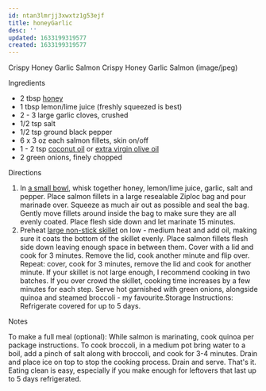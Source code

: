 ```yaml
---
id: ntan3lmrjj3xwxtz1g53ejf
title: honeyGarlic
desc: ''
updated: 1633199319577
created: 1633199319577
---
```


Crispy Honey Garlic Salmon
Crispy Honey Garlic Salmon (image/jpeg)

Ingredients

* 2 tbsp [honey](http://www.amazon.com/gp/product/B000U0MTMW/ref=as_li_ss_tl?ie=UTF8&camp=1789&creative=390957&creativeASIN=B000U0MTMW&linkCode=as2&tag=if0466-20)
* 1 tbsp lemon/lime juice (freshly squeezed is best)
* 2 - 3 large garlic cloves, crushed
* 1/2 tsp salt
* 1/2 tsp ground black pepper
* 6 x 3 oz each salmon fillets, skin on/off
* 1 - 2 tsp [coconut oil](http://www.amazon.com/gp/product/B000GAT6NG/ref=as_li_ss_tl?ie=UTF8&camp=1789&creative=390957&creativeASIN=B000GAT6NG&linkCode=as2&tag=if0466-20) or [extra virgin olive oil](http://www.amazon.com/gp/product/B0027EOTKO/ref=as_li_tl?ie=UTF8&camp=1789&creative=390957&creativeASIN=B0027EOTKO&linkCode=as2&tag=if0466-20)
* 2 green onions, finely chopped

Directions

1. In [a small bowl](http://www.amazon.com/gp/product/B000A38ASG/ref=as_li_tl?ie=UTF8&camp=1789&creative=390957&creativeASIN=B000A38ASG&linkCode=as2&tag=if0466-20&linkId=GWYQOB6W7YPZCXGS), whisk together honey, lemon/lime juice, garlic, salt and pepper. Place salmon fillets in a large resealable Ziploc bag and pour marinade over. Squeeze as much air out as possible and seal the bag. Gently move fillets around inside the bag to make sure they are all evenly coated. Place flesh side down and let marinate 15 minutes.
2. Preheat [large non-stick skillet](http://www.amazon.com/gp/product/B008FZTS4G/ref=as_li_tl?ie=UTF8&camp=1789&creative=390957&creativeASIN=B008FZTS4G&linkCode=as2&tag=if0466-20) on low - medium heat and add oil, making sure it coats the bottom of the skillet evenly. Place salmon fillets flesh side down leaving enough space in between them. Cover with a lid and cook for 3 minutes. Remove the lid, cook another minute and flip over. Repeat: cover, cook for 3 minutes, remove the lid and cook for another minute. If your skillet is not large enough, I recommend cooking in two batches. If you over crowd the skillet, cooking time increases by a few minutes for each step. Serve hot garnished with green onions, alongside quinoa and steamed broccoli - my favourite.Storage Instructions: Refrigerate covered for up to 5 days.

Notes

To make a full meal (optional): While salmon is marinating, cook quinoa per package instructions. To cook broccoli, in a medium pot bring water to a boil, add a pinch of salt along with broccoli, and cook for 3-4 minutes. Drain and place ice on top to stop the cooking process. Drain and serve. That's it. Eating clean is easy, especially if you make enough for leftovers that last up to 5 days refrigerated.
